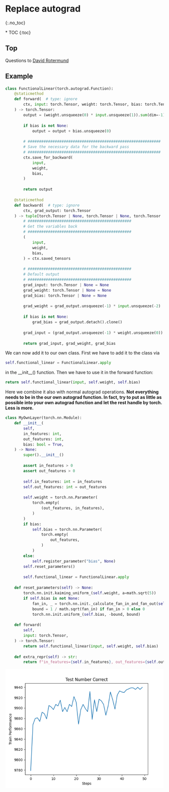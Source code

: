 # Replace autograd
{:.no_toc}

<nav markdown="1" class="toc-class">
* TOC
{:toc}
</nav>

## Top

Questions to [David Rotermund](mailto:davrot@uni-bremen.de)

## Example 

```python
class FunctionalLinear(torch.autograd.Function):
    @staticmethod
    def forward(  # type: ignore
        ctx, input: torch.Tensor, weight: torch.Tensor, bias: torch.Tensor
    ) -> torch.Tensor:
        output = (weight.unsqueeze(0) * input.unsqueeze(1)).sum(dim=-1)

        if bias is not None:
            output = output + bias.unsqueeze(0)

        # ###########################################################
        # Save the necessary data for the backward pass
        # ###########################################################
        ctx.save_for_backward(
            input,
            weight,
            bias,
        )

        return output

    @staticmethod
    def backward(  # type: ignore
        ctx, grad_output: torch.Tensor
    ) -> tuple[torch.Tensor | None, torch.Tensor | None, torch.Tensor | None]:
        # ##############################################
        # Get the variables back
        # ##############################################
        (
            input,
            weight,
            bias,
        ) = ctx.saved_tensors

        # ##############################################
        # Default output
        # ##############################################
        grad_input: torch.Tensor | None = None
        grad_weight: torch.Tensor | None = None
        grad_bias: torch.Tensor | None = None

        grad_weight = grad_output.unsqueeze(-1) * input.unsqueeze(-2)

        if bias is not None:
            grad_bias = grad_output.detach().clone()

        grad_input = (grad_output.unsqueeze(-1) * weight.unsqueeze(0)).sum(dim=1)

        return grad_input, grad_weight, grad_bias
```

We can now add it to our own class. First we have to add it to the class via 

```python
self.functional_linear = FunctionalLinear.apply
```

in the \_\_init\_\_() function. Then we have to use it in the forward function:

```python
return self.functional_linear(input, self.weight, self.bias)
```

Here we combine it also with normal autograd operations. **Not everything needs to be in the our own autograd function. In fact, try to put as little as possible into your own autograd function and let the rest handle by torch. Less is more.** 


```python
class MyOwnLayer(torch.nn.Module):
    def __init__(
        self,
        in_features: int,
        out_features: int,
        bias: bool = True,
    ) -> None:
        super().__init__()

        assert in_features > 0
        assert out_features > 0

        self.in_features: int = in_features
        self.out_features: int = out_features

        self.weight = torch.nn.Parameter(
            torch.empty(
                (out_features, in_features),
            )
        )
        if bias:
            self.bias = torch.nn.Parameter(
                torch.empty(
                    out_features,
                )
            )
        else:
            self.register_parameter("bias", None)
        self.reset_parameters()

        self.functional_linear = FunctionalLinear.apply

    def reset_parameters(self) -> None:
        torch.nn.init.kaiming_uniform_(self.weight, a=math.sqrt(5))
        if self.bias is not None:
            fan_in, _ = torch.nn.init._calculate_fan_in_and_fan_out(self.weight)
            bound = 1 / math.sqrt(fan_in) if fan_in > 0 else 0
            torch.nn.init.uniform_(self.bias, -bound, bound)

    def forward(
        self,
        input: torch.Tensor,
    ) -> torch.Tensor:
        return self.functional_linear(input, self.weight, self.bias)

    def extra_repr(self) -> str:
        return f"in_features={self.in_features}, out_features={self.out_features}, bias={self.bias is not None}"
```
        
![Figure_1.png](Figure_1.png)
